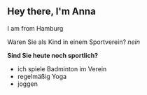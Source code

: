 ## Hey there, I'm Anna
I am from Hamburg


Waren Sie als Kind in einem Sportverein? *nein*

**Sind Sie heute noch sportlich?**
- ich spiele Badminton im Verein
- regelmäßig Yoga
- joggen 
